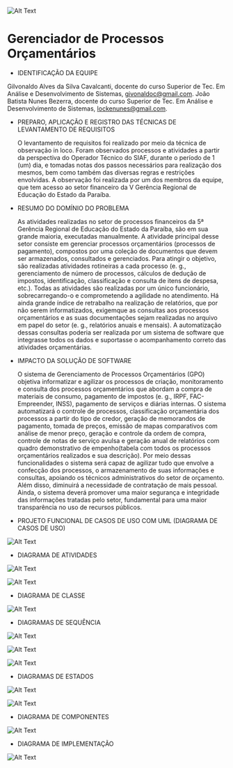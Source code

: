 
![Alt Text](https://github.com/Givonaldo/GPO/blob/master/img/gpo_logo.jpg)
 
# Gerenciador de Processos Orçamentários
 
 - IDENTIFICAÇÃO DA EQUIPE
 
 Gilvonaldo Alves da Silva Cavalcanti, docente do curso Superior de Tec. Em Análise e Desenvolvimento de Sistemas, 
 givonaldoc@gmail.com.
 João Batista Nunes Bezerra, docente do curso Superior de Tec. Em Análise e Desenvolvimento de Sistemas, lockenunes@gmail.com.
 
 
 - PREPARO, APLICAÇÃO E REGISTRO DAS TÉCNICAS DE LEVANTAMENTO DE REQUISITOS
 
 	O levantamento de requisitos foi realizado por meio da técnica de observação in loco. Foram observados processos e atividades a partir da 
 perspectiva do Operador Técnico do SIAF, durante o período de 1 (um) dia, e tomadas notas dos passos necessários para realização dos 
 mesmos, bem como também das diversas regras e restrições envolvidas. A observação foi realizada por um dos membros da equipe, que 
 tem acesso ao setor financeiro da V Gerência Regional de Educação do Estado da Paraíba.
 
 
 - RESUMO DO DOMÍNIO DO PROBLEMA
 
 	As atividades realizadas no setor de processos financeiros da 5ª Gerência Regional de Educação do Estado da Paraíba, são em sua 
 grande maioria, executadas manualmente. A atividade principal desse setor consiste em gerenciar processos orçamentários (processos de 
 pagamento), compostos por uma coleção de documentos que devem ser armazenados, consultados e gerenciados. Para atingir o objetivo, 
 são realizadas atividades rotineiras a cada processo (e. g., gerenciamento de número de processos, cálculos de dedução de impostos, 
 identificação, classificação e consulta de itens de despesa, etc.). Todas as atividades são realizadas por um único funcionário, 
 sobrecarregando-o e comprometendo a agilidade no atendimento. Há ainda grande índice de retrabalho na realização de relatórios, que por 
 não serem informatizados, exigemque as consultas aos processos orçamentários e as suas documentações sejam realizadas no arquivo 
 em papel do setor (e. g., relatórios anuais e mensais). A automatização dessas consultas poderia ser realizada por um sistema de software 
 que integrasse todos os dados e suportasse o acompanhamento correto das atividades orçamentárias.
 
 
 - IMPACTO DA SOLUÇÃO DE SOFTWARE
 
 	O sistema de Gerenciamento de Processos Orçamentários (GPO) objetiva informatizar e agilizar os processos de criação, monitoramento 
 e consulta dos processos orçamentários que abordam a compra de materiais de consumo, pagamento de impostos (e. g., IRPF, FAC-
 Empreender, INSS), pagamento de serviços e diárias internas. O sistema automatizará o controle de processos, classificação 
 orçamentária dos processos a partir do tipo de credor, geração de memorandos de pagamento, tomada de preços, emissão de mapas 
 comparativos com análise de menor preço, geração e controle da ordem de compra, controle de notas de serviço avulsa e geração anual 
 de relatórios com quadro demonstrativo de empenho(tabela com todos os processos orçamentários realizados e sua descrição). Por meio 
 dessas funcionalidades o sistema será capaz de agilizar tudo que envolve a confecção dos processos, o armazenamento de suas 
 informações e consultas, apoiando os técnicos administrativos do setor de orçamento. Além disso, diminuirá a necessidade de contratação 
 de mais pessoal. Ainda, o sistema deverá promover uma maior segurança e integridade das informações tratadas pelo setor, fundamental 
 para uma maior transparência no uso de recursos públicos.

 - PROJETO FUNCIONAL DE CASOS DE USO COM UML (DIAGRAMA DE CASOS DE USO)

![Alt Text](https://github.com/Givonaldo/GPO/blob/master/target/Artefatos/casoDeUso.png)

 - DIAGRAMA DE ATIVIDADES

![Alt Text](https://github.com/Givonaldo/GPO/blob/master/target/Artefatos/diagramaDeAtividades.png)

![Alt Text](https://github.com/Givonaldo/GPO/blob/master/target/Artefatos/diagramaDeAtividade2.png)

 - DIAGRAMA DE CLASSE

![Alt Text](https://github.com/Givonaldo/GPO/blob/master/target/Artefatos/diagramaDeClasse.png)

 - DIAGRAMAS DE SEQUÊNCIA
 
![Alt Text](https://github.com/Givonaldo/GPO/blob/master/target/Artefatos/diagramaDeSequencia2.png)

![Alt Text](https://github.com/Givonaldo/GPO/blob/master/target/Artefatos/diagramaDeSequencia3.png)

![Alt Text](https://github.com/Givonaldo/GPO/blob/master/target/Artefatos/diagramaDeSequencia4.png)

 - DIAGRAMAS DE ESTADOS
 
![Alt Text](https://github.com/Givonaldo/GPO/blob/master/target/Artefatos/diagramaDeEstado1.png)

![Alt Text](https://github.com/Givonaldo/GPO/blob/master/target/Artefatos/diagramaDeEstado2.png)

 - DIAGRAMA DE COMPONENTES
 
![Alt Text](https://github.com/Givonaldo/GPO/blob/master/target/Artefatos/diagramaDeComponentes.png)

 - DIAGRAMA DE IMPLEMENTAÇÃO
 
![Alt Text](https://github.com/Givonaldo/GPO/blob/master/target/Artefatos/diagramaDeImplantação.png)
